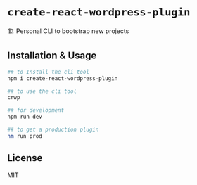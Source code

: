 # `create-react-wordpress-plugin`

🏗 Personal CLI to bootstrap new projects

## Installation & Usage

```bash
## to Install the cli tool
npm i create-react-wordpress-plugin

## to use the cli tool
crwp

## for development
npm run dev

## to get a production plugin
nm run prod
```

## License

MIT
